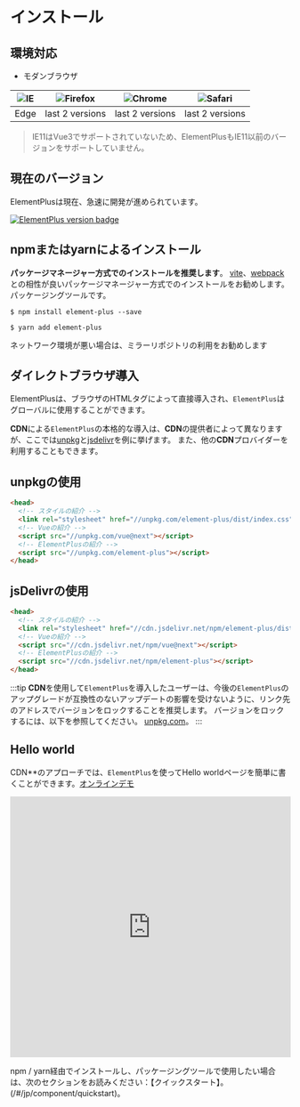 # インストール

## 環境対応

- モダンブラウザ

| ![IE](https://cdn.jsdelivr.net/npm/@browser-logos/edge/edge_32x32.png) | ![Firefox](https://cdn.jsdelivr.net/npm/@browser-logos/firefox/firefox_32x32.png) | ![Chrome](https://cdn.jsdelivr.net/npm/@browser-logos/chrome/chrome_32x32.png) | ![Safari](https://cdn.jsdelivr.net/npm/@browser-logos/safari/safari_32x32.png) |
| --- | --- | --- | --- |
| Edge | last 2 versions | last 2 versions | last 2 versions |

> IE11はVue3でサポートされていないため、ElementPlusもIE11以前のバージョンをサポートしていません。

## 現在のバージョン

ElementPlusは現在、急速に開発が進められています。

[![ElementPlus version badge](https://img.shields.io/npm/v/element-plus.svg?style=flat-square)](https://www.npmjs.org/package/element-plus)

## npmまたはyarnによるインストール

**パッケージマネージャー方式でのインストールを推奨します**。
[vite](https://vitejs.dev)、[webpack](https://webpack.js.org/)との相性が良いパッケージマネージャー方式でのインストールをお勧めします。
パッケージングツールです。

```shell
$ npm install element-plus --save
```

```shell
$ yarn add element-plus
```

ネットワーク環境が悪い場合は、ミラーリポジトリの利用をお勧めします

## ダイレクトブラウザ導入

ElementPlusは、ブラウザのHTMLタグによって直接導入され、`ElementPlus`はグローバルに使用することができます。

**CDN**による`ElementPlus`の本格的な導入は、**CDN**の提供者によって異なりますが、ここでは[unpkg](https://unpkg.com)と[jsdelivr](https://jsdelivr.com)を例に挙げます。
また、他の**CDN**プロバイダーを利用することもできます。

## unpkgの使用

```html
<head>
  <!-- スタイルの紹介 -->
  <link rel="stylesheet" href="//unpkg.com/element-plus/dist/index.css">
  <!-- Vueの紹介 -->
  <script src="//unpkg.com/vue@next"></script>
  <!-- ElementPlusの紹介 -->
  <script src="//unpkg.com/element-plus"></script>
</head>
```

## jsDelivrの使用

```html
<head>
  <!-- スタイルの紹介 -->
  <link rel="stylesheet" href="//cdn.jsdelivr.net/npm/element-plus/dist/index.css">
  <!-- Vueの紹介 -->
  <script src="//cdn.jsdelivr.net/npm/vue@next"></script>
  <!-- ElementPlusの紹介 -->
  <script src="//cdn.jsdelivr.net/npm/element-plus"></script>
</head>
```

:::tip
**CDN**を使用して`ElementPlus`を導入したユーザーは、今後の`ElementPlus`のアップグレードが互換性のないアップデートの影響を受けないように、リンク先のアドレスでバージョンをロックすることを推奨します。
バージョンをロックするには、以下を参照してください。
[unpkg.com](https://unpkg.com)。
:::

## Hello world

CDN**のアプローチでは、`ElementPlus`を使ってHello worldページを簡単に書くことができます。[オンラインデモ](https://codepen.io/iamkun/pen/YzWMaVr)

<iframe height="469" style="width: 100%;" scrolling="no" title="YzWMaVr" src="https://codepen.io/iamkun/embed/YzWMaVr?height=469&theme-id=light&default-tab=html,result" frameborder="no" loading="lazy" allowtransparency="true" allowfullscreen="true">
  See the Pen <a href='https://codepen.io/iamkun/pen/YzWMaVr'>YzWMaVr</a> by iamkun
  (<a href='https://codepen.io/iamkun'>@iamkun</a>) on <a href='https://codepen.io'>CodePen</a>.
</iframe>

npm / yarn経由でインストールし、パッケージングツールで使用したい場合は、次のセクションをお読みください：【クイックスタート】。(/#/jp/component/quickstart)。
